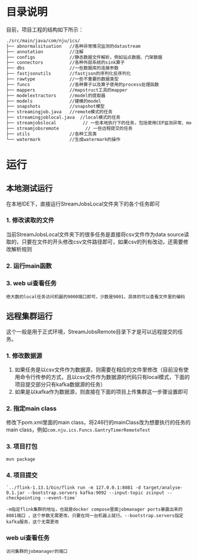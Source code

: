 # 目录说明
目前，项目工程的结构如下所示：
```bash
./src/main/java/com/nju/ics/
├── abnormalsituation   //各种异常情况监测的datastream
├── annotation          //注解
├── configs             //静态数据文件解析，例如站点数据、门架数据
├── connectors          //各种外部系统的sink算子
├── dbs                 //一些数据库的连接参数
├── fastjsonutils       //fastjson的序列化反序列化
├── rawtype             //一些不重要的数据类型              
├── funcs               //各种算子以及算子使用的process处理函数
├── mappers             //mapstruct工具的mapper
├── modelextractors     //model的提取器
├── models              //建模的model         
├── snapshots           //snapshot模型
├── streamingjob.java   //remote模式的任务
├── streamingjoblocal.java  //local模式的任务
├── streamjobslocal          // 一些本地执行下的任务，包括使用CEP监测异常、model提取等各种任务
├── streamjobsremote          // 一些远程提交的任务
├── utils               //各种工具类
└── watermark           //生成watermark的操作
```
# 运行
## 本地测试运行
在本地IDE下，直接运行StreamJobsLocal文件夹下的各个任务即可

### 1. 修改读取的文件
当前StreamJobsLocal文件夹下的很多任务是直接将csv文件作为data source读取的，只要在文件的开头修改csv文件路径即可，如果csv的列有改动，还需要修改解析规则
### 2. 运行main函数
### 3. web ui查看任务
    绝大数的local任务访问机器的9000端口即可，少数是9001，具体的可以查看文件里的编码
## 远程集群运行
这个一般是用于正式环境，StreamJobsRemote目录下才是可以远程提交的任务。
### 1. 修改数据源
1. 如果任务是以csv文件作为数据源，则需要在相应的文件里修改（目前没有使用命令行传参的方式，且以csv文件作为数据源的代码只有local模式，下面的项目提交部分只有kafka数据源的任务）
2. 如果是以kafka作为数据源，则直接在下面的项目上传集群这一步骤设置即可
### 2. 指定main class
修改下pom.xml里面的main class，将246行的mainClass改为想要执行的任务的main class，例如`com.nju.ics.Funcs.GantryTimerRemoteTest`
### 3. 项目打包
`mvn package`
### 4. 项目提交
    
    `../flink-1.13.1/bin/flink run -m 127.0.0.1:8081 -d target/analyse-0.1.jar --bootstrap.servers kafka:9092 --input-topic zcinput --checkpointing --event-time`

    -m指定flink集群的地址，也就是docker compose里面jobmanager ports暴露出来的8081端口 ，这个参数无需更改，只要在同一台机器上就行。--bootstrap.servers指定kafka服务，这个无需更改
### web ui查看任务
    访问集群的jobmanager的端口